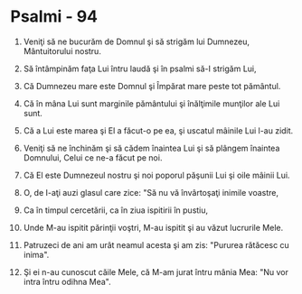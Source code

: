 # Psalmi - 94

1. Veniţi să ne bucurăm de Domnul şi să strigăm lui Dumnezeu, Mântuitorului nostru. 

2. Să întâmpinăm faţa Lui întru laudă şi în psalmi să-I strigăm Lui, 

3. Că Dumnezeu mare este Domnul şi Împărat mare peste tot pământul. 

4. Că în mâna Lui sunt marginile pământului şi înălţimile munţilor ale Lui sunt. 

5. Că a Lui este marea şi El a făcut-o pe ea, şi uscatul mâinile Lui l-au zidit. 

6. Veniţi să ne închinăm şi să cădem înaintea Lui şi să plângem înaintea Domnului, Celui ce ne-a făcut pe noi. 

7. Că El este Dumnezeul nostru şi noi poporul păşunii Lui şi oile mâinii Lui. 

8. O, de I-aţi auzi glasul care zice: "Să nu vă învârtoşaţi inimile voastre, 

9. Ca în timpul cercetării, ca în ziua ispitirii în pustiu, 

10. Unde M-au ispitit părinţii voştri, M-au ispitit şi au văzut lucrurile Mele. 

11. Patruzeci de ani am urât neamul acesta şi am zis: "Pururea rătăcesc cu inima". 

12. Şi ei n-au cunoscut căile Mele, că M-am jurat întru mânia Mea: "Nu vor intra întru odihna Mea". 

